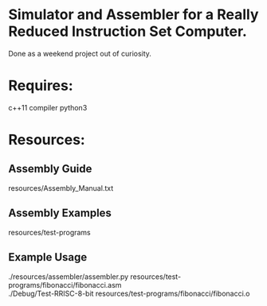 # Simulator and Assembler for a Really Reduced Instruction Set Computer.

Done as a weekend project out of curiosity.


# Requires:

c++11 compiler
python3

# Resources:

## Assembly Guide

resources/Assembly_Manual.txt

## Assembly Examples

resources/test-programs

## Example Usage

./resources/assembler/assembler.py resources/test-programs/fibonacci/fibonacci.asm  
./Debug/Test-RRISC-8-bit resources/test-programs/fibonacci/fibonacci.o 

